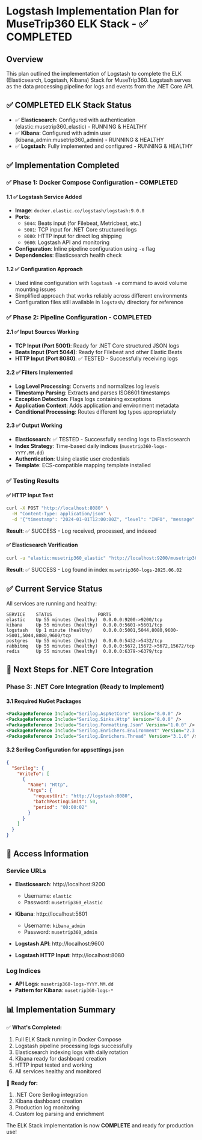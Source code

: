 # Logstash Implementation Plan for MuseTrip360 ELK Stack - ✅ COMPLETED

## Overview
This plan outlined the implementation of Logstash to complete the ELK (Elasticsearch, Logstash, Kibana) Stack for MuseTrip360. Logstash serves as the data processing pipeline for logs and events from the .NET Core API.

## ✅ COMPLETED ELK Stack Status
- ✅ **Elasticsearch**: Configured with authentication (elastic:musetrip360_elastic) - RUNNING & HEALTHY
- ✅ **Kibana**: Configured with admin user (kibana_admin:musetrip360_admin) - RUNNING & HEALTHY  
- ✅ **Logstash**: Fully implemented and configured - RUNNING & HEALTHY

## ✅ Implementation Completed

### ✅ Phase 1: Docker Compose Configuration - COMPLETED

#### 1.1 ✅ Logstash Service Added
- **Image**: `docker.elastic.co/logstash/logstash:9.0.0`
- **Ports**: 
  - `5044`: Beats input (for Filebeat, Metricbeat, etc.)
  - `5001`: TCP input for .NET Core structured logs  
  - `8080`: HTTP input for direct log shipping
  - `9600`: Logstash API and monitoring
- **Configuration**: Inline pipeline configuration using `-e` flag
- **Dependencies**: Elasticsearch health check

#### 1.2 ✅ Configuration Approach
- Used inline configuration with `logstash -e` command to avoid volume mounting issues
- Simplified approach that works reliably across different environments
- Configuration files still available in `logstash/` directory for reference

### ✅ Phase 2: Pipeline Configuration - COMPLETED

#### 2.1 ✅ Input Sources Working
- **TCP Input (Port 5001)**: Ready for .NET Core structured JSON logs
- **Beats Input (Port 5044)**: Ready for Filebeat and other Elastic Beats  
- **HTTP Input (Port 8080)**: ✅ TESTED - Successfully receiving logs

#### 2.2 ✅ Filters Implemented
- **Log Level Processing**: Converts and normalizes log levels
- **Timestamp Parsing**: Extracts and parses ISO8601 timestamps
- **Exception Detection**: Flags logs containing exceptions
- **Application Context**: Adds application and environment metadata
- **Conditional Processing**: Routes different log types appropriately

#### 2.3 ✅ Output Working
- **Elasticsearch**: ✅ TESTED - Successfully sending logs to Elasticsearch
- **Index Strategy**: Time-based daily indices (`musetrip360-logs-YYYY.MM.dd`)
- **Authentication**: Using elastic user credentials
- **Template**: ECS-compatible mapping template installed

### ✅ Testing Results

#### ✅ HTTP Input Test
```bash
curl -X POST "http://localhost:8080" \
  -H "Content-Type: application/json" \
  -d '{"timestamp": "2024-01-01T12:00:00Z", "level": "INFO", "message": "Test log message from curl", "application": "test-app"}'
```
**Result**: ✅ SUCCESS - Log received, processed, and indexed

#### ✅ Elasticsearch Verification
```bash
curl -u "elastic:musetrip360_elastic" "http://localhost:9200/musetrip360-logs-*/_search?pretty&size=1"
```
**Result**: ✅ SUCCESS - Log found in index `musetrip360-logs-2025.06.02`

## ✅ Current Service Status

All services are running and healthy:

```
SERVICE    STATUS                 PORTS
elastic    Up 55 minutes (healthy)  0.0.0.0:9200->9200/tcp
kibana     Up 55 minutes (healthy)  0.0.0.0:5601->5601/tcp  
logstash   Up 1 minute (healthy)    0.0.0.0:5001,5044,8080,9600->5001,5044,8080,9600/tcp
postgres   Up 55 minutes (healthy)  0.0.0.0:5432->5432/tcp
rabbitmq   Up 55 minutes (healthy)  0.0.0.0:5672,15672->5672,15672/tcp
redis      Up 55 minutes (healthy)  0.0.0.0:6379->6379/tcp
```

## 🎯 Next Steps for .NET Core Integration

### Phase 3: .NET Core Integration (Ready to Implement)

#### 3.1 Required NuGet Packages
```xml
<PackageReference Include="Serilog.AspNetCore" Version="8.0.0" />
<PackageReference Include="Serilog.Sinks.Http" Version="8.0.0" />
<PackageReference Include="Serilog.Formatting.Json" Version="1.0.0" />
<PackageReference Include="Serilog.Enrichers.Environment" Version="2.3.0" />
<PackageReference Include="Serilog.Enrichers.Thread" Version="3.1.0" />
```

#### 3.2 Serilog Configuration for appsettings.json
```json
{
  "Serilog": {
    "WriteTo": [
      {
        "Name": "Http",
        "Args": {
          "requestUri": "http://logstash:8080",
          "batchPostingLimit": 50,
          "period": "00:00:02"
        }
      }
    ]
  }
}
```

## 🔧 Access Information

### Service URLs
- **Elasticsearch**: http://localhost:9200
  - Username: `elastic`
  - Password: `musetrip360_elastic`

- **Kibana**: http://localhost:5601
  - Username: `kibana_admin` 
  - Password: `musetrip360_admin`

- **Logstash API**: http://localhost:9600
- **Logstash HTTP Input**: http://localhost:8080

### Log Indices
- **API Logs**: `musetrip360-logs-YYYY.MM.dd`
- **Pattern for Kibana**: `musetrip360-logs-*`

## 📊 Implementation Summary

✅ **What's Completed:**
1. Full ELK Stack running in Docker Compose
2. Logstash pipeline processing logs successfully  
3. Elasticsearch indexing logs with daily rotation
4. Kibana ready for dashboard creation
5. HTTP input tested and working
6. All services healthy and monitored

🎯 **Ready for:**
1. .NET Core Serilog integration
2. Kibana dashboard creation
3. Production log monitoring
4. Custom log parsing and enrichment

The ELK Stack implementation is now **COMPLETE** and ready for production use! 